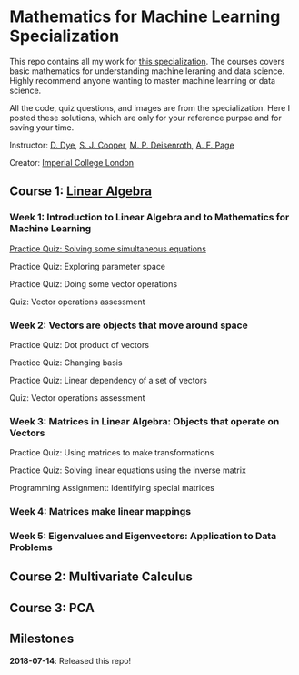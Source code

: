 # Mathematics for Machine Learning Specialization
This repo contains all my work for [this specialization](https://www.coursera.org/specializations/mathematics-machine-learning). The courses covers basic mathematics for understanding machine leraning and data science. Highly recommend anyone wanting to master machine learning or data science.

All the code, quiz questions, and images are from the specialization. Here I posted these solutions, which are only for your reference purpse and for saving your time. 

Instructor: [D. Dye](https://www.imperial.ac.uk/people/david.dye), [S. J. Cooper](https://www.imperial.ac.uk/people/samuel.cooper), [M. P. Deisenroth](http://wp.doc.ic.ac.uk/sml/author/mpd37/), [A. F. Page](https://fourier.space/)

Creator: [Imperial College London](https://www.imperial.ac.uk/)

## Course 1: [Linear Algebra](https://www.coursera.org/learn/linear-algebra-machine-learning)
### Week 1: Introduction to Linear Algebra and to Mathematics for Machine Learning
[Practice Quiz: Solving some simultaneous equations](https://github.com/wynne-d/math-for-machine-learning-coursera/tree/master/Linear%20Algebra/Week%201/Quiz%20-%20Solving%20some%20simultaneous%20equations)

Practice Quiz: Exploring parameter space

Practice Quiz: Doing some vector operations

Quiz: Vector operations assessment
### Week 2: Vectors are objects that move around space
Practice Quiz: Dot product of vectors

Practice Quiz: Changing basis

Practice Quiz: Linear dependency of a set of vectors

Quiz: Vector operations assessment
### Week 3: Matrices in Linear Algebra: Objects that operate on Vectors
Practice Quiz: Using matrices to make transformations

Practice Quiz: Solving linear equations using the inverse matrix

Programming Assignment: Identifying special matrices
### Week 4: Matrices make linear mappings
### Week 5: Eigenvalues and Eigenvectors: Application to Data Problems
## Course 2: Multivariate Calculus
## Course 3: PCA
## Milestones
**2018-07-14**: Released this repo!
